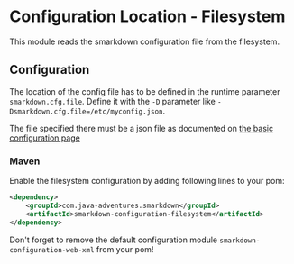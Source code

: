 # Configuration Location - Filesystem

This module reads the smarkdown configuration file from the filesystem.

## Configuration

The location of the config file has to be defined in the runtime parameter `smarkdown.cfg.file`. Define it with the `-D` parameter like `-Dsmarkdown.cfg.file=/etc/myconfig.json`.

The file specified there must be a json file as documented on [the basic configuration page](../configuration.md)


### Maven

Enable the filesystem configuration by adding following lines to your pom:

```xml
<dependency>
    <groupId>com.java-adventures.smarkdown</groupId>
    <artifactId>smarkdown-configuration-filesystem</artifactId>
</dependency>
```

Don't forget to remove the default configuration module `smarkdown-configuration-web-xml` from your pom!
